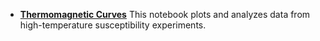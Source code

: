 - [**Thermomagnetic Curves**](../high_T_susceptibility.ipynb) This notebook plots and analyzes data from high-temperature susceptibility experiments.